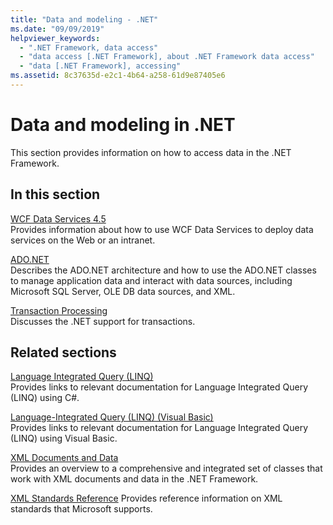 ```yaml
---
title: "Data and modeling - .NET"
ms.date: "09/09/2019"
helpviewer_keywords: 
  - ".NET Framework, data access"
  - "data access [.NET Framework], about .NET Framework data access"
  - "data [.NET Framework], accessing"
ms.assetid: 8c37635d-e2c1-4b64-a258-61d9e87405e6
---
```

# Data and modeling in .NET

This section provides information on how to access data in the .NET Framework.  
  
## In this section

 [WCF Data Services 4.5](./wcf/index.md)  
 Provides information about how to use WCF Data Services to deploy data services on the Web or an intranet.  

 [ADO.NET](./adonet/index.md)  
 Describes the ADO.NET architecture and how to use the ADO.NET classes to manage application data and interact with data sources, including Microsoft SQL Server, OLE DB data sources, and XML.  
  
 [Transaction Processing](./transactions/index.md)  
 Discusses the .NET support for transactions.  
  
## Related sections

 [Language Integrated Query (LINQ)](../../csharp/programming-guide/concepts/linq/index.md)  
 Provides links to relevant documentation for Language Integrated Query (LINQ) using C#.  
  
 [Language-Integrated Query (LINQ) (Visual Basic)](../../visual-basic/programming-guide/concepts/linq/index.md)  
 Provides links to relevant documentation for Language Integrated Query (LINQ) using Visual Basic.  
  
 [XML Documents and Data](../../standard/data/xml/index.md)  
 Provides an overview to a comprehensive and integrated set of classes that work with XML documents and data in the .NET Framework.  
  
 [XML Standards Reference](https://docs.microsoft.com/previous-versions/dotnet/netframework-4.0/ms256177(v=vs.100))  
 Provides reference information on XML standards that Microsoft supports.  

